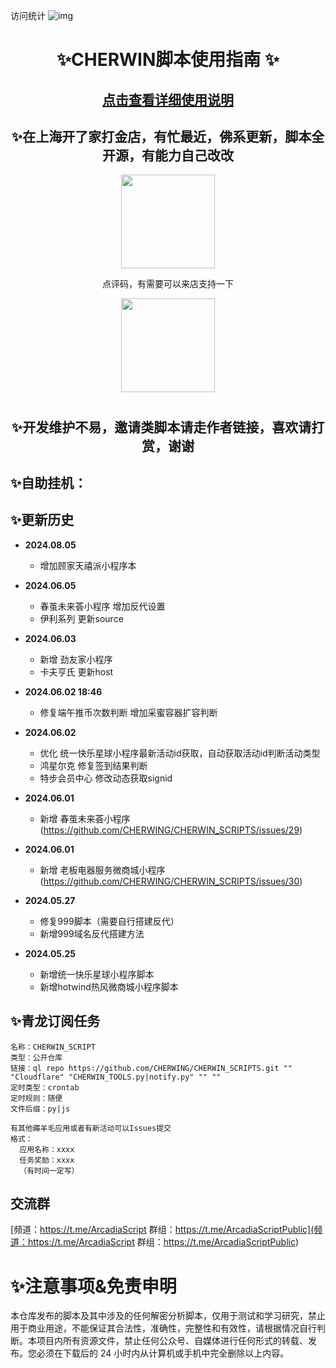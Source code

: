 
访问统计
![img](https://profile-counter.glitch.me/zjk2017/count.svg)


# <h1 align="center">✨CHERWIN脚本使用指南 ✨</h1>

<h2 align="center"><a href="https://github.com/CHERWING/CHERWIN_SCRIPTS/wiki/%E2%9C%A8-CHERWIN%E8%84%9A%E6%9C%AC%E4%BD%BF%E7%94%A8%E6%8C%87%E5%8D%97-%E2%9C%A8">点击查看详细使用说明</a></h2>

<h2 align="center">✨在上海开了家打金店，有忙最近，佛系更新，脚本全开源，有能力自己改改</h2>


<p align="center">
  <img src="https://github.com/CHERWING/CHERWIN_SCRIPTS/assets/160421895/1c8a0f41-fb92-4b0e-abd1-0d85cba0081f" width="150">
</p>
<p align="center">
点评码，有需要可以来店支持一下
</p>

<p align="center">
  <img src="https://github.com/CHERWING/CHERWIN_SCRIPTS/assets/160421895/691b9f30-7d5c-4b55-8af0-0e8f14b6a424" width="150">
</p>

# <h2 align="center">✨开发维护不易，邀请类脚本请走作者链接，喜欢请打赏，谢谢</h2>

## ✨自助挂机：

## ✨更新历史
- <b>2024.08.05</b>
    - 增加顾家天禧派小程序本

- <b>2024.06.05</b>
    - 春茧未来荟小程序 增加反代设置
    - 伊利系列 更新source
      
- <b>2024.06.03</b>
    - 新增 劲友家小程序
    - 卡夫亨氏 更新host
      
- <b>2024.06.02 18:46</b>
    - 修复端午推币次数判断 增加采蜜容器扩容判断


- <b>2024.06.02</b>
    - 优化 统一快乐星球小程序最新活动id获取，自动获取活动id判断活动类型
    - 鸿星尔克 修复签到结果判断
    - 特步会员中心 修改动态获取signid

- <b>2024.06.01</b>
    - 新增 春茧未来荟小程序 (https://github.com/CHERWING/CHERWIN_SCRIPTS/issues/29)

- <b>2024.06.01</b>
    - 新增 老板电器服务微商城小程序(https://github.com/CHERWING/CHERWIN_SCRIPTS/issues/30)

- <b>2024.05.27</b>
    - 修复999脚本（需要自行搭建反代）
    - 新增999域名反代搭建方法

- <b>2024.05.25</b>
    - 新增统一快乐星球小程序脚本
    - 新增hotwind热风微商城小程序脚本


## ✨青龙订阅任务
```
名称：CHERWIN_SCRIPT
类型：公开仓库
链接：ql repo https://github.com/CHERWING/CHERWIN_SCRIPTS.git "" "Cloudflare" "CHERWIN_TOOLS.py|notify.py" "" ""
定时类型：crontab
定时规则：随便
文件后缀：py|js
```
```
有其他薅羊毛应用或者有新活动可以Issues提交
格式：
  应用名称：xxxx
  任务奖励：xxxx
  （有时间一定写）
```

## 交流群
[频道：https://t.me/ArcadiaScript 群组：https://t.me/ArcadiaScriptPublic](频道：https://t.me/ArcadiaScript 群组：https://t.me/ArcadiaScriptPublic)

# ✨注意事项&免责申明
 本仓库发布的脚本及其中涉及的任何解密分析脚本，仅用于测试和学习研究，禁止用于商业用途，不能保证其合法性，准确性，完整性和有效性，请根据情况自行判断。本项目内所有资源文件，禁止任何公众号、自媒体进行任何形式的转载、发布。您必须在下载后的 24 小时内从计算机或手机中完全删除以上内容。
